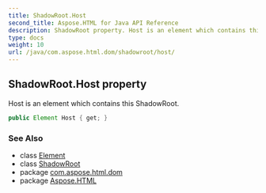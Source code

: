 ```yaml
---
title: ShadowRoot.Host
second_title: Aspose.HTML for Java API Reference
description: ShadowRoot property. Host is an element which contains this ShadowRoot
type: docs
weight: 10
url: /java/com.aspose.html.dom/shadowroot/host/
---
```

## ShadowRoot.Host property

Host is an element which contains this ShadowRoot.

```java
public Element Host { get; }
```

### See Also

* class [Element](../../element/)
* class [ShadowRoot](../)
* package [com.aspose.html.dom](../../../com.aspose.html.dom/)
* package [Aspose.HTML](../../../)
